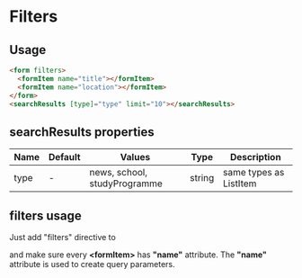 # Filters

## Usage

```html
<form filters>
  <formItem name="title"></formItem>
  <formItem name="location"></formItem>
</form>
<searchResults [type]="type" limit="10"></searchResults>
```

## searchResults properties

| Name  | Default  | Values  |  Type | Description  |
|---|---|---|---|---|
| type | - | news, school, studyProgramme | string | same types as ListItem

## filters usage
Just add "filters" directive to <form> and make sure every <b>&lt;formItem&gt;</b> has <b>"name"</b> attribute.
The <b>"name"</b> attribute is used to create query parameters.